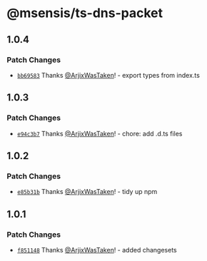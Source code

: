 # @msensis/ts-dns-packet

## 1.0.4

### Patch Changes

- [`bb69583`](https://github.com/msensis-com/ts-dns-packet/commit/bb695834f046ca0b7b0d8b36826ebfb43f0ef9a5) Thanks [@ArjixWasTaken](https://github.com/ArjixWasTaken)! - export types from index.ts

## 1.0.3

### Patch Changes

- [`e94c3b7`](https://github.com/msensis-com/ts-dns-packet/commit/e94c3b7b90e759c008856e21aa2d0cd097934091) Thanks [@ArjixWasTaken](https://github.com/ArjixWasTaken)! - chore: add .d.ts files

## 1.0.2

### Patch Changes

- [`e85b31b`](https://github.com/msensis-com/ts-dns-packet/commit/e85b31b9415f7f415115c606bfd58f6f99af4ba5) Thanks [@ArjixWasTaken](https://github.com/ArjixWasTaken)! - tidy up npm

## 1.0.1

### Patch Changes

- [`f851148`](https://github.com/msensis-com/ts-dns-packet/commit/f851148910d363efec061095a6f589e91a63945a) Thanks [@ArjixWasTaken](https://github.com/ArjixWasTaken)! - added changesets
